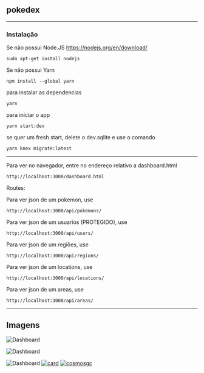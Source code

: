 ## pokedex 

---

### Instalação
Se não possui Node.JS https://nodejs.org/en/download/
```
sudo apt-get install nodejs
```


Se não possui Yarn
```
npm install --global yarn
```

para instalar as dependencias
```
yarn
```

para iniciar o app
```
yarn start:dev
```

se quer um fresh start, delete o dev.sqlite e use o comando
```
yarn knex migrate:latest
```
---
Para ver no navegador, entre no endereço relativo a dashboard.html
```
http://localhost:3000/dashboard.html
```

Routes:

Para ver json de um pokemon, use 
```
http://localhost:3000/api/pokemons/
```
Para ver json de um usuarios (PROTEGIDO), use 
```
http://localhost:3000/api/users/
```
Para ver json de um regiões, use 
```
http://localhost:3000/api/regions/
```
Para ver json de um locations, use 
```
http://localhost:3000/api/locations/
```
Para ver json de um areas, use 
```
http://localhost:3000/api/areas/
```

---

## Imagens
![Dashboard](https://i.imgur.com/btkBBZp.png)

![Dashboard](https://i.imgur.com/DE2yJxN.jpg)

![Dashboard](https://i.imgur.com/ZYvOPx7.png)
[![card](https://github-readme-stats.vercel.app/api?username=cosmosgc&theme=Tokyonight)](https://github.com/cosmosgc/)
[![cosmosgc](https://github-readme-stats.vercel.app/api/top-langs/?username=iuricode&hide=html&layout=compact=true&theme=Tokyonight)](https://github.com/cosmosgc/)

